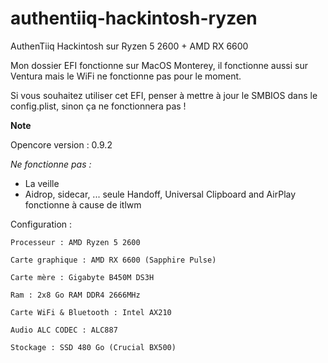 # authentiiq-hackintosh-ryzen
 AuthenTiiq Hackintosh sur Ryzen 5 2600 + AMD RX 6600
 
Mon dossier EFI fonctionne sur MacOS Monterey, il fonctionne aussi sur Ventura mais le WiFi ne fonctionne pas pour le moment.
 
 Si vous souhaitez utiliser cet EFI, penser à mettre à jour le SMBIOS dans le config.plist, sinon ça ne fonctionnera pas !
 
 **Note**
 
 Opencore version : 0.9.2
 
 *Ne fonctionne pas :*
 - La veille 
 - Aidrop, sidecar, ... seule Handoff, Universal Clipboard and AirPlay fonctionne à cause de itlwm
 
Configuration :
```
Processeur : AMD Ryzen 5 2600

Carte graphique : AMD RX 6600 (Sapphire Pulse)

Carte mère : Gigabyte B450M DS3H

Ram : 2x8 Go RAM DDR4 2666MHz

Carte WiFi & Bluetooth : Intel AX210 

Audio ALC CODEC : ALC887

Stockage : SSD 480 Go (Crucial BX500) 
```
